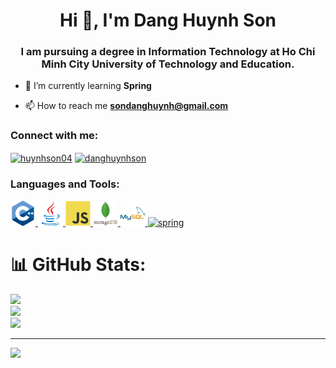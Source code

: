 <h1 align="center">Hi 👋, I'm Dang Huynh Son</h1>
<h3 align="center">I am pursuing a degree in Information Technology at Ho Chi Minh City University of Technology and Education.</h3>

- 🌱 I’m currently learning **Spring**

- 📫 How to reach me **sondanghuynh@gmail.com**

<h3 align="left">Connect with me:</h3>
<p align="left">
<a href="https://linkedin.com/in/huynhson04" target="blank"><img align="center" src="https://raw.githubusercontent.com/rahuldkjain/github-profile-readme-generator/master/src/images/icons/Social/linked-in-alt.svg" alt="huynhson04" height="30" width="40" /></a>
<a href="https://fb.com/danghuynhson" target="blank"><img align="center" src="https://raw.githubusercontent.com/rahuldkjain/github-profile-readme-generator/master/src/images/icons/Social/facebook.svg" alt="danghuynhson" height="30" width="40" /></a>
</p>

<h3 align="left">Languages and Tools:</h3>
<p align="left"> <a href="https://www.w3schools.com/cpp/" target="_blank" rel="noreferrer"> <img src="https://raw.githubusercontent.com/devicons/devicon/master/icons/cplusplus/cplusplus-original.svg" alt="cplusplus" width="40" height="40"/> </a> <a href="https://www.java.com" target="_blank" rel="noreferrer"> <img src="https://raw.githubusercontent.com/devicons/devicon/master/icons/java/java-original.svg" alt="java" width="40" height="40"/> </a> <a href="https://developer.mozilla.org/en-US/docs/Web/JavaScript" target="_blank" rel="noreferrer"> <img src="https://raw.githubusercontent.com/devicons/devicon/master/icons/javascript/javascript-original.svg" alt="javascript" width="40" height="40"/> </a> <a href="https://www.mongodb.com/" target="_blank" rel="noreferrer"> <img src="https://raw.githubusercontent.com/devicons/devicon/master/icons/mongodb/mongodb-original-wordmark.svg" alt="mongodb" width="40" height="40"/> </a> <a href="https://www.mysql.com/" target="_blank" rel="noreferrer"> <img src="https://raw.githubusercontent.com/devicons/devicon/master/icons/mysql/mysql-original-wordmark.svg" alt="mysql" width="40" height="40"/> </a> <a href="https://spring.io/" target="_blank" rel="noreferrer"> <img src="https://www.vectorlogo.zone/logos/springio/springio-icon.svg" alt="spring" width="40" height="40"/> </a> </p>


# 📊 GitHub Stats:
![](https://github-readme-stats.vercel.app/api?username=huynhsown&theme=dark&hide_border=false&include_all_commits=false&count_private=false)<br/>
![](https://github-readme-streak-stats.herokuapp.com/?user=huynhsown&theme=dark&hide_border=false)<br/>
![](https://github-readme-stats.vercel.app/api/top-langs/?username=huynhsown&theme=dark&hide_border=false&include_all_commits=false&count_private=false&layout=compact)

---
[![](https://visitcount.itsvg.in/api?id=huynhsown&icon=0&color=0)](https://visitcount.itsvg.in)

<!-- Proudly created with GPRM ( https://gprm.itsvg.in ) -->
